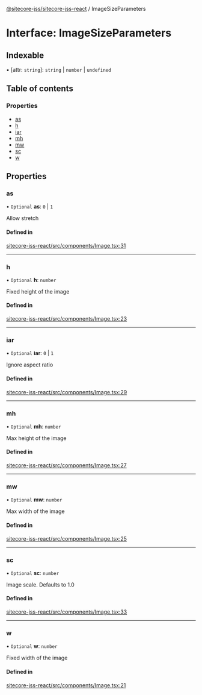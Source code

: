 [@sitecore-jss/sitecore-jss-react](../README.md) / ImageSizeParameters

# Interface: ImageSizeParameters

## Indexable

▪ [attr: `string`]: `string` \| `number` \| `undefined`

## Table of contents

### Properties

- [as](ImageSizeParameters.md#as)
- [h](ImageSizeParameters.md#h)
- [iar](ImageSizeParameters.md#iar)
- [mh](ImageSizeParameters.md#mh)
- [mw](ImageSizeParameters.md#mw)
- [sc](ImageSizeParameters.md#sc)
- [w](ImageSizeParameters.md#w)

## Properties

### as

• `Optional` **as**: `0` \| `1`

Allow stretch

#### Defined in

[sitecore-jss-react/src/components/Image.tsx:31](https://github.com/Sitecore/jss/blob/19e6229c3/packages/sitecore-jss-react/src/components/Image.tsx#L31)

---

### h

• `Optional` **h**: `number`

Fixed height of the image

#### Defined in

[sitecore-jss-react/src/components/Image.tsx:23](https://github.com/Sitecore/jss/blob/19e6229c3/packages/sitecore-jss-react/src/components/Image.tsx#L23)

---

### iar

• `Optional` **iar**: `0` \| `1`

Ignore aspect ratio

#### Defined in

[sitecore-jss-react/src/components/Image.tsx:29](https://github.com/Sitecore/jss/blob/19e6229c3/packages/sitecore-jss-react/src/components/Image.tsx#L29)

---

### mh

• `Optional` **mh**: `number`

Max height of the image

#### Defined in

[sitecore-jss-react/src/components/Image.tsx:27](https://github.com/Sitecore/jss/blob/19e6229c3/packages/sitecore-jss-react/src/components/Image.tsx#L27)

---

### mw

• `Optional` **mw**: `number`

Max width of the image

#### Defined in

[sitecore-jss-react/src/components/Image.tsx:25](https://github.com/Sitecore/jss/blob/19e6229c3/packages/sitecore-jss-react/src/components/Image.tsx#L25)

---

### sc

• `Optional` **sc**: `number`

Image scale. Defaults to 1.0

#### Defined in

[sitecore-jss-react/src/components/Image.tsx:33](https://github.com/Sitecore/jss/blob/19e6229c3/packages/sitecore-jss-react/src/components/Image.tsx#L33)

---

### w

• `Optional` **w**: `number`

Fixed width of the image

#### Defined in

[sitecore-jss-react/src/components/Image.tsx:21](https://github.com/Sitecore/jss/blob/19e6229c3/packages/sitecore-jss-react/src/components/Image.tsx#L21)
